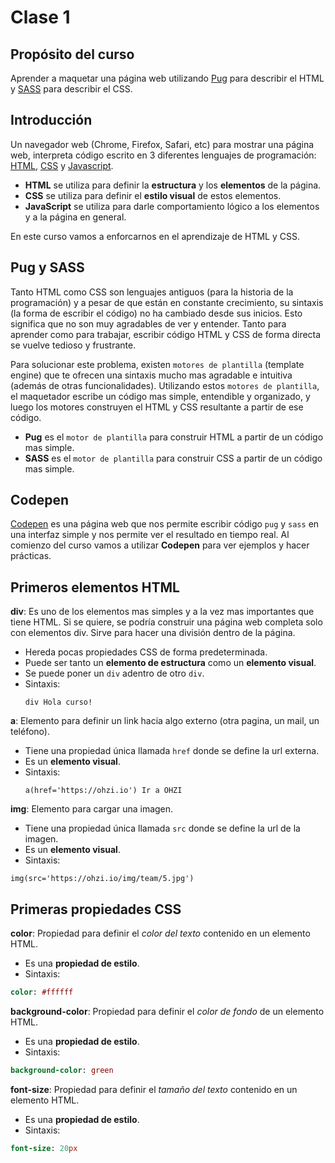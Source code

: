 # Clase 1

## Propósito del curso

Aprender a maquetar una página web utilizando [Pug](https://pugjs.org/api/getting-started.html) para describir el HTML y [SASS](https://sass-lang.com/) para describir el CSS.

## Introducción
Un navegador web (Chrome, Firefox, Safari, etc) para mostrar una página web, interpreta código escrito en 3 diferentes lenguajes de programación: [HTML](https://es.wikipedia.org/wiki/HTML), [CSS](https://es.wikipedia.org/wiki/Hoja_de_estilos_en_cascada) y [Javascript](https://es.wikipedia.org/wiki/JavaScript).

- **HTML** se utiliza para definir la **estructura** y los **elementos** de la página.
- **CSS** se utiliza para definir el **estilo visual** de estos elementos.
- **JavaScript** se utiliza para darle comportamiento lógico a los elementos y a la página en general.

En este curso vamos a enforcarnos en el aprendizaje de HTML y CSS.

## Pug y SASS
Tanto HTML como CSS son lenguajes antiguos (para la historia de la programación) y a pesar de que están en constante crecimiento, su sintaxis (la forma de escribir el código) no ha cambiado desde sus inicios. Esto significa que no son muy agradables de ver y entender. Tanto para aprender como para trabajar, escribir código HTML y CSS de forma directa se vuelve tedioso y frustrante.

Para solucionar este problema, existen `motores de plantilla` (template engine) que te ofrecen una sintaxis mucho mas agradable e intuitiva (además de otras funcionalidades). Utilizando estos `motores de plantilla`, el maquetador escribe un código mas simple, entendible y organizado, y luego los motores construyen el HTML y CSS resultante a partir de ese código.

- **Pug** es el `motor de plantilla` para construir HTML a partir de un código mas simple.
- **SASS** es el `motor de plantilla` para construir CSS a partir de un código mas simple.

## Codepen
[Codepen](https://codepen.io/) es una página web que nos permite escribir código `pug` y `sass` en una interfaz simple y nos permite ver el resultado en tiempo real. Al comienzo del curso vamos a utilizar **Codepen** para ver ejemplos y hacer prácticas.

## Primeros elementos HTML
**div**: Es uno de los elementos mas simples y a la vez mas importantes que tiene HTML. Si se quiere, se podría construir una página web completa solo con elementos div. Sirve para hacer una división dentro de la página.
  - Hereda pocas propiedades CSS de forma predeterminada.
  - Puede ser tanto un **elemento de estructura** como un **elemento visual**.
  - Se puede poner un `div` adentro de otro `div`.
  - Sintaxis: 
    ```pug
    div Hola curso!
    ```

**a**: Elemento para definir un link hacia algo externo (otra pagina, un mail, un teléfono).
  - Tiene una propiedad única llamada `href` donde se define la url externa.
  - Es un **elemento visual**.
  - Sintaxis: 
    ```pug
    a(href='https://ohzi.io') Ir a OHZI
    ```

**img**: Elemento para cargar una imagen.
  - Tiene una propiedad única llamada `src` donde se define la url de la imagen.
  - Es un **elemento visual**.
  - Sintaxis:
  ```pug
  img(src='https://ohzi.io/img/team/5.jpg')
  ```
  
## Primeras propiedades CSS
**color**: Propiedad para definir el *color del texto* contenido en un elemento HTML.
  - Es una **propiedad de estilo**.
  - Sintaxis:
  ```sass
  color: #ffffff
  ```
  
**background-color**: Propiedad para definir el *color de fondo* de un elemento HTML.
  - Es una **propiedad de estilo**.
  - Sintaxis:
  ```sass
  background-color: green
  ```
    
**font-size**: Propiedad para definir el *tamaño del texto* contenido en un elemento HTML.
  - Es una **propiedad de estilo**.
  - Sintaxis:
  ```sass
  font-size: 20px
  ```
